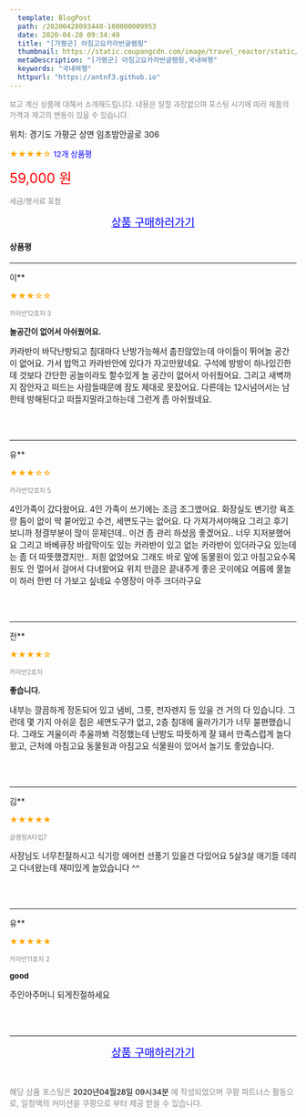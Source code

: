```yaml
---
  template: BlogPost
  path: /20200428093448-100000009953
  date: 2020-04-28 09:34:49
  title: "[가평군] 아침고요카라반글램핑"
  thumbnail: https://static.coupangcdn.com/image/travel_reactor/static/booking/image/pension/ddnayo/72852d39-ae97-4242-8ec7-a4242d3f3549.jpg
  metaDescription: "[가평군] 아침고요카라반글램핑,국내여행"
  keywords: "국내여행"
  httpurl: "https://antnf3.github.io"
---
```

  
<span style="color: #888;font-size:0.8rem">보고 계신 상품에 대해서 소개해드립니다.
내용은 일절 과장없으며 포스팅 시기에 따라 제품의 가격과 재고의 변동이 있을 수 있습니다.</span>
  
<span style="font-size: 0.9rem;">위치: 경기도 가평군 상면 임초밤안골로 306</span>
  
<span style="color: orange;">★★★★☆</span> <span style="color: blue;font-size: 0.85rem;">12개 상품평</span>
  
<span style="color: red;font-size: 1.5rem;">59,000 원</span>
  
<span style="color: #888;font-size:0.8rem">세금/봉사료 포함</span>





<p align="center"><a href="http://me2.do/xCfs66eZ" style="font-size: 1.2rem; color: blue;">상품 구매하러가기</a></p>

#### 상품평
  
---
  
이**
    
<span style="color: orange;">★★★☆☆</span>
    
<span style="color: #888;font-size:0.7rem">카라반12호차 3</span>
    
<span style="font-size:0.85rem">**놀공간이 없어서 아쉬웠어요.**</span>
    
<span style="font-size: 0.9rem;">카라반이 바닥난방되고 침대마다
난방가능해서 춥진않았는데 아이들이
뛰어놀 공간이 없어요.
가서 밥먹고 카라반안에 있다가 자고만왔네요.
구석에 방방이 하나있긴한데 것보다
간단한 공놀이라도 할수있게 놀
공간이 없어서 아쉬웠어요.
그리고 새벽까지 잠안자고 떠드는 사람들때문에 잠도 제대로 못잤어요.
다른데는 12시넘어서는 남한테 방해된다고 떠들지말라고하는데
그런게 좀 아쉬웠네요.</span>
    
<br>
<br>

---
  
유**
    
<span style="color: orange;">★★★☆☆</span>
    
<span style="color: #888;font-size:0.7rem">카라반12호차 5</span>
    

    
<span style="font-size: 0.9rem;">4인가족이 갔다왔어요. 
4인 가족이 쓰기에는 조금 조그맸어요. 
화장실도 변기랑 욕조랑 틈이 없이 딱 붙어있고 수건, 세면도구는 없어요. 
다 가져가셔야해요
 그리고 후기 보니까 청결부분이 많이 문제던데.. 
이건 좀 관리 하셨음 좋겠어요..  너무 지저분했어요
그리고 바베큐장 바람막이도 있는 카라반이 있고 없는 카라반이 있더라구요
있는데는 좀 더 따뜻했겠지만.. 저흰 없었어요
그래도 바로 앞에 동물원이 있고 아침고요수목원도 안 멀어서 걸어서 다녀왔어요
위치 만큼은 끝내주게 좋은 곳이에요
여름에 물놀이 하러 한번 더 가보고 싶네요
수영장이 아주 크더라구요</span>
    
<br>
<br>

---
  
전**
    
<span style="color: orange;">★★★★☆</span>
    
<span style="color: #888;font-size:0.7rem">카라반2호차</span>
    
<span style="font-size:0.85rem">**좋습니다.**</span>
    
<span style="font-size: 0.9rem;">내부는 깔끔하게 정돈되어 있고 냄비, 그릇, 전자렌지 등 있을 건 거의 다 있습니다. 그런데 몇 가지 아쉬운 점은 세면도구가 없고, 2층 침대에 올라가기가 너무 불편했습니다. 그래도 겨울이라 추울까봐 걱정했는데 난방도 따뜻하게 잘 돼서 만족스럽게 놀다 왔고, 근처에 아침고요 동물원과 아침고요 식물원이 있어서 놀기도 좋았습니다.</span>
    
<br>
<br>

---
  
김**
    
<span style="color: orange;">★★★★★</span>
    
<span style="color: #888;font-size:0.7rem">글램핑A타입7</span>
    

    
<span style="font-size: 0.9rem;">사장님도 너무친절하시고
식기랑 에어컨 선풍기 있을건 다있어요 
5살3살 애기들 데리고 다녀왔는데 재미있게 
놀았습니다 ^^</span>
    
<br>
<br>

---
  
유**
    
<span style="color: orange;">★★★★★</span>
    
<span style="color: #888;font-size:0.7rem">카라반11호차 2</span>
    
<span style="font-size:0.85rem">**good**</span>
    
<span style="font-size: 0.9rem;">주인아주머니 되게친절하세요</span>
    
<br>
<br>


  
---
  
<p align="center"><a href="http://me2.do/xCfs66eZ" style="font-size: 1.2rem; color: blue;">상품 구매하러가기</a></p>
  
<br>
  
<span style="font-size: 0.85rem; color: #888;">해당 상품 포스팅은 <span style="color: #000;"> 2020년04월28일 09시34분 </span> 에 작성되었으며 쿠팡 파트너스 활동으로, 일정액의 커미션을 쿠팡으로 부터 제공 받을 수 있습니다.</span>